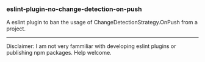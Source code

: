 ### eslint-plugin-no-change-detection-on-push

A eslint plugin to ban the usage of ChangeDetectionStrategy.OnPush from a project.

----

Disclaimer: I am not very fammiliar with developing eslint plugins or publishing npm packages. Help welcome. 
